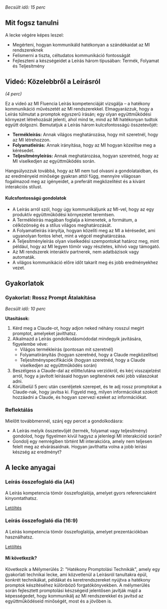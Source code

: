 *Becsült idő: 15 perc*

## Mit fogsz tanulni

A lecke végére képes leszel:

*   Megérteni, hogyan kommunikáld hatékonyan a szándékaidat az MI rendszereknek
*   Felismerni a tiszta, céltudatos kommunikáció fontosságát
*   Fejleszteni a készségeidet a Leírás három típusában: Termék, Folyamat és Teljesítmény

## Videó: Közelebbről a Leírásról

*(4 perc)*

Ez a videó az MI Fluencia Leírás kompetenciáját vizsgálja – a hatékony kommunikáció művészetét az MI rendszerekkel. Elmagyarázzuk, hogy a Leírás túlmutat a promptok egyszerű írásán; egy olyan együttműködési környezet létrehozását jelenti, ahol mind te, mind az MI hatékonyan tudtok együtt dolgozni. Bemutatjuk a Leírás három kulcsfontosságú összetevőjét:

*   **Termékleírás:** Annak világos meghatározása, hogy mit szeretnél, hogy az MI létrehozzon.
*   **Folyamatleírás:** Annak irányítása, hogy az MI hogyan közelítse meg a kérésedet.
*   **Teljesítményleírás:** Annak meghatározása, hogyan szeretnéd, hogy az MI viselkedjen az együttműködés során.

Hangsúlyozzuk továbbá, hogy az MI nem tud olvasni a gondolataidban, és az eredményeid minősége gyakran attól függ, mennyire világosan fogalmazod meg az igényeidet, a preferált megközelítést és a kívánt interakciós stílust.

#### Kulcsfontosságú gondolatok

*   A Leírás arról szól, hogy úgy kommunikáljunk az MI-vel, hogy az egy produktív együttműködési környezetet teremtsen.
*   A Termékleírás magában foglalja a kimenetek, a formátum, a célközönség és a stílus világos meghatározását.
*   A Folyamatleírás irányítja, hogyan közelíti meg az MI a kérésedet, ami ugyanolyan fontos lehet, mint a végcél meghatározása.
*   A Teljesítményleírás olyan viselkedési szempontokat határoz meg, mint például, hogy az MI legyen tömör vagy részletes, kihívó vagy támogató.
*   Az MI rendszerek interaktív partnerek, nem adatbázisok vagy automaták.
*   A világos kommunikáció előre időt takarít meg és jobb eredményekhez vezet.

## Gyakorlatok

### Gyakorlat: Rossz Prompt Átalakítása

*Becsült idő: 10 perc*

**Utasítások:**

1.  Kérd meg a Claude-ot, hogy adjon neked néhány rosszul megírt promptot, amelyeket javíthatsz.
2.  Alkalmazd a Leírás gondolkodásmódodat mindegyik javítására, figyelembe véve:
    *   Világos termékleírás (pontosan mit szeretnél)
    *   Folyamatirányítás (hogyan szeretnéd, hogy a Claude megközelítse)
    *   Teljesítményspecifikációk (hogyan szeretnéd, hogy a Claude viselkedjen az együttműködés során)
3.  Beszélgess a Claude-dal az előtte/utána verziókról, és kérj visszajelzést arról, hogy a javított leírásaid hogyan segítenének neki jobb válaszokat adni.
4.  Körülbelül 5 perc után cseréljetek szerepet, és te adj rossz promptokat a Claude-nak, hogy javítsa ki. Figyeld meg, milyen információkat szokott hozzáadni a Claude, és hogyan szervezi ezeket az információkat.

### Reflektálás

Mielőtt továbbmennél, szánj egy percet a gondolkodásra:

*   A Leírás melyik összetevőjét (termék, folyamat vagy teljesítmény) gondolod, hogy figyelmen kívül hagysz a jelenlegi MI interakcióid során?
*   Gondolj egy nemrégiben történt MI interakcióra, amely nem teljesen felelt meg az elvárásaidnak. Hogyan javíthatta volna a jobb leírási készség az eredményt?

## A lecke anyagai

### Leírás összefoglaló dia (A4)

A Leírás kompetencia tömör összefoglalója, amelyet gyors referenciaként kinyomtathatsz.

[Letöltés](pamphlets/4d-leiras.pdf)

### Leírás összefoglaló dia (16:9)

A Leírás kompetencia tömör összefoglalója, amelyet prezentációkban használhatsz.

[Letöltés](pamphlets/4d-leiras.pdf)

#### Mi következik?

Következik a Mélymerülés 2: "Hatékony Promptolási Technikák", amely egy gyakorlati technikai lecke, ami közvetlenül a Leírásról tanultakra épül, konkrét technikákat, példákat és keretrendszereket nyújtva a hatékony promptok készítéséhez különböző forgatókönyvekben. A mélymerülés során fejlesztett promptolási készségeid jelentősen javítják majd a képességedet, hogy kommunikálj az MI rendszerekkel és javítsd az együttműködéseid minőségét, most és a jövőben is.



